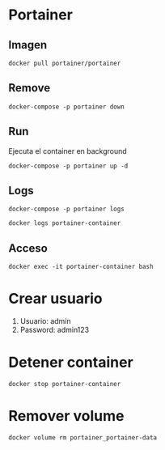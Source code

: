 # Portainer

## Imagen

```
docker pull portainer/portainer
```

## Remove

```
docker-compose -p portainer down
```

## Run

Ejecuta el container en background

```
docker-compose -p portainer up -d
```

## Logs

```
docker-compose -p portainer logs
```

```
docker logs portainer-container
```

## Acceso

```
docker exec -it portainer-container bash
```

# Crear usuario

1. Usuario: admin
2. Password: admin123

# Detener container

```
docker stop portainer-container
```

# Remover volume
```
docker volume rm portainer_portainer-data
```